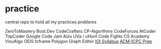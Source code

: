 # practice
central repo to hold all my practices problems

ZeroToMastery
Boot.Dev
CodeCrafters
CP-Algorithms
CodeForces
AtCoder
TopCoder
Google Code Jam
Aizu
UVa / uHunt
Code Fights
CS Academy
VisuAlgo
OEIS
tcframe
Polygon
Graph Editor
[IOI Syllabus](https://people.ksp.sk/~misof/ioi-syllabus/)
[ACM-ICPC Prep](https://www.geeksforgeeks.org/how-to-prepare-for-acm-icpc/)
